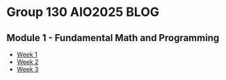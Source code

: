 # Group 130 AIO2025 BLOG

## Module 1 - Fundamental Math and Programming
- [Week 1](<Module 1 - Fundamental Math and Programming/Week 1/index.md>)
- [Week 2](<Module 1 - Fundamental Math and Programming/Week 2/index.md>)
- [Week 3](<Module 1 - Fundamental Math and Programming/Week 3/index.md>)
